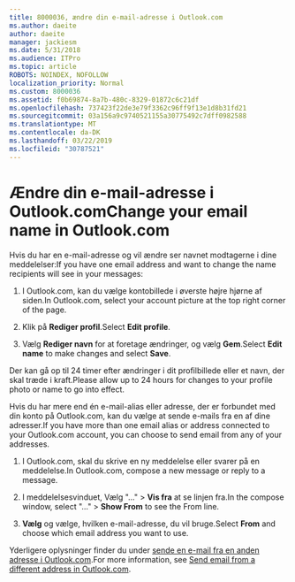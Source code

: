```yaml
---
title: 8000036, ændre din e-mail-adresse i Outlook.com
ms.author: daeite
author: daeite
manager: jackiesm
ms.date: 5/31/2018
ms.audience: ITPro
ms.topic: article
ROBOTS: NOINDEX, NOFOLLOW
localization_priority: Normal
ms.custom: 8000036
ms.assetid: f0b69874-8a7b-480c-8329-01872c6c21df
ms.openlocfilehash: 737423f22de3e79f3362c96ff9f13e1d8b31fd21
ms.sourcegitcommit: 03a156a9c9740521155a30775492c7dff0982588
ms.translationtype: MT
ms.contentlocale: da-DK
ms.lasthandoff: 03/22/2019
ms.locfileid: "30787521"
---
```

# <a name="change-your-email-name-in-outlookcom"></a><span data-ttu-id="a1b82-102">Ændre din e-mail-adresse i Outlook.com</span><span class="sxs-lookup"><span data-stu-id="a1b82-102">Change your email name in Outlook.com</span></span>

<span data-ttu-id="a1b82-103">Hvis du har en e-mail-adresse og vil ændre ser navnet modtagerne i dine meddelelser:</span><span class="sxs-lookup"><span data-stu-id="a1b82-103">If you have one email address and want to change the name recipients will see in your messages:</span></span>
  
1. <span data-ttu-id="a1b82-104">I Outlook.com, kan du vælge kontobillede i øverste højre hjørne af siden.</span><span class="sxs-lookup"><span data-stu-id="a1b82-104">In Outlook.com, select your account picture at the top right corner of the page.</span></span>
    
2. <span data-ttu-id="a1b82-105">Klik på **Rediger profil**.</span><span class="sxs-lookup"><span data-stu-id="a1b82-105">Select **Edit profile**.</span></span> 
    
3. <span data-ttu-id="a1b82-106">Vælg **Rediger navn** for at foretage ændringer, og vælg **Gem**.</span><span class="sxs-lookup"><span data-stu-id="a1b82-106">Select **Edit name** to make changes and select **Save**.</span></span> 
    
<span data-ttu-id="a1b82-107">Der kan gå op til 24 timer efter ændringer i dit profilbillede eller et navn, der skal træde i kraft.</span><span class="sxs-lookup"><span data-stu-id="a1b82-107">Please allow up to 24 hours for changes to your profile photo or name to go into effect.</span></span>
  
<span data-ttu-id="a1b82-108">Hvis du har mere end én e-mail-alias eller adresse, der er forbundet med din konto på Outlook.com, kan du vælge at sende e-mails fra en af dine adresser.</span><span class="sxs-lookup"><span data-stu-id="a1b82-108">If you have more than one email alias or address connected to your Outlook.com account, you can choose to send email from any of your addresses.</span></span>
  
1. <span data-ttu-id="a1b82-109">I Outlook.com, skal du skrive en ny meddelelse eller svarer på en meddelelse.</span><span class="sxs-lookup"><span data-stu-id="a1b82-109">In Outlook.com, compose a new message or reply to a message.</span></span>
    
2. <span data-ttu-id="a1b82-110">I meddelelsesvinduet, Vælg "..." \> **Vis fra** at se linjen fra.</span><span class="sxs-lookup"><span data-stu-id="a1b82-110">In the compose window, select "..." \> **Show From** to see the From line.</span></span> 
    
3. <span data-ttu-id="a1b82-111">**Vælg** og vælge, hvilken e-mail-adresse, du vil bruge.</span><span class="sxs-lookup"><span data-stu-id="a1b82-111">Select **From** and choose which email address you want to use.</span></span> 
    
<span data-ttu-id="a1b82-112">Yderligere oplysninger finder du under [sende en e-mail fra en anden adresse i Outlook.com](https://go.microsoft.com/fwlink/p/?linkid=2001701&amp;clcid=0x409).</span><span class="sxs-lookup"><span data-stu-id="a1b82-112">For more information, see [Send email from a different address in Outlook.com](https://go.microsoft.com/fwlink/p/?linkid=2001701&amp;clcid=0x409).</span></span>
  

